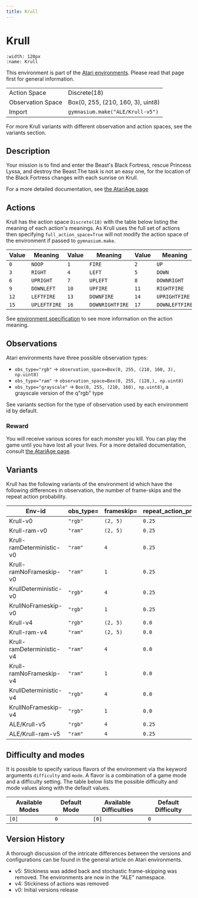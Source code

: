 ```yaml
---
title: Krull
---
```


# Krull

```{figure} ../_static/videos/environments/krull.gif
:width: 120px
:name: Krull
```

This environment is part of the <a href='..'>Atari environments</a>. Please read that page first for general information.

|                   |                                   |
|-------------------|-----------------------------------|
| Action Space      | Discrete(18)                      |
| Observation Space | Box(0, 255, (210, 160, 3), uint8) |
| Import            | `gymnasium.make("ALE/Krull-v5")`  |

For more Krull variants with different observation and action spaces, see the variants section.

## Description

Your mission is to find and enter the Beast's Black Fortress, rescue Princess Lyssa, and destroy the Beast.The task is not an easy one, for the location of the Black Fortress changes with each sunrise on Krull.

For a more detailed documentation, see [the AtariAge page](https://atariage.com/manual_html_page.php?SoftwareLabelID=267)

## Actions

Krull has the action space `Discrete(18)` with the table below listing the meaning of each action's meanings.
As Krull uses the full set of actions then specifying `full_action_space=True` will not modify the action space of the environment if passed to `gymnasium.make`.

| Value   | Meaning      | Value   | Meaning         | Value   | Meaning        |
|---------|--------------|---------|-----------------|---------|----------------|
| `0`     | `NOOP`       | `1`     | `FIRE`          | `2`     | `UP`           |
| `3`     | `RIGHT`      | `4`     | `LEFT`          | `5`     | `DOWN`         |
| `6`     | `UPRIGHT`    | `7`     | `UPLEFT`        | `8`     | `DOWNRIGHT`    |
| `9`     | `DOWNLEFT`   | `10`    | `UPFIRE`        | `11`    | `RIGHTFIRE`    |
| `12`    | `LEFTFIRE`   | `13`    | `DOWNFIRE`      | `14`    | `UPRIGHTFIRE`  |
| `15`    | `UPLEFTFIRE` | `16`    | `DOWNRIGHTFIRE` | `17`    | `DOWNLEFTFIRE` |

See [environment specification](../env-spec) to see more information on the action meaning.

## Observations

Atari environments have three possible observation types:

- `obs_type="rgb"` -> `observation_space=Box(0, 255, (210, 160, 3), np.uint8)`
- `obs_type="ram"` -> `observation_space=Box(0, 255, (128,), np.uint8)`
- `obs_type="grayscale"` -> `Box(0, 255, (210, 160), np.uint8)`, a grayscale version of the q"rgb" type

See variants section for the type of observation used by each environment id by default.

### Reward

You will receive various scores for each monster you kill. You can play the game until you have lost all your lives. For a more detailed documentation, consult [the AtariAge page](https://atariage.com/manual_html_page.php?SoftwareLabelID=267).

## Variants

Krull has the following variants of the environment id which have the following differences in observation,
the number of frame-skips and the repeat action probability.

| Env-id                    | obs_type=   | frameskip=   | repeat_action_probability=   |
|---------------------------|-------------|--------------|------------------------------|
| Krull-v0                  | `"rgb"`     | `(2, 5)`     | `0.25`                       |
| Krull-ram-v0              | `"ram"`     | `(2, 5)`     | `0.25`                       |
| Krull-ramDeterministic-v0 | `"ram"`     | `4`          | `0.25`                       |
| Krull-ramNoFrameskip-v0   | `"ram"`     | `1`          | `0.25`                       |
| KrullDeterministic-v0     | `"rgb"`     | `4`          | `0.25`                       |
| KrullNoFrameskip-v0       | `"rgb"`     | `1`          | `0.25`                       |
| Krull-v4                  | `"rgb"`     | `(2, 5)`     | `0.0`                        |
| Krull-ram-v4              | `"ram"`     | `(2, 5)`     | `0.0`                        |
| Krull-ramDeterministic-v4 | `"ram"`     | `4`          | `0.0`                        |
| Krull-ramNoFrameskip-v4   | `"ram"`     | `1`          | `0.0`                        |
| KrullDeterministic-v4     | `"rgb"`     | `4`          | `0.0`                        |
| KrullNoFrameskip-v4       | `"rgb"`     | `1`          | `0.0`                        |
| ALE/Krull-v5              | `"rgb"`     | `4`          | `0.25`                       |
| ALE/Krull-ram-v5          | `"ram"`     | `4`          | `0.25`                       |

## Difficulty and modes

It is possible to specify various flavors of the environment via the keyword arguments `difficulty` and `mode`.
A flavor is a combination of a game mode and a difficulty setting. The table below lists the possible difficulty and mode values
along with the default values.

| Available Modes   | Default Mode   | Available Difficulties   | Default Difficulty   |
|-------------------|----------------|--------------------------|----------------------|
| `[0]`             | `0`            | `[0]`                    | `0`                  |

## Version History

A thorough discussion of the intricate differences between the versions and configurations can be found in the general article on Atari environments.

* v5: Stickiness was added back and stochastic frame-skipping was removed. The environments are now in the "ALE" namespace.
* v4: Stickiness of actions was removed
* v0: Initial versions release
